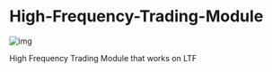# High-Frequency-Trading-Module

![img](https://cdn.discordapp.com/attachments/1193533696540672061/1251831871709646888/image.png?ex=667002c8&is=666eb148&hm=095ddfb2e0575e600e17b32d23b5e3ce490b3317a8f6c470ed02e9db39340514&)

High Frequency Trading Module that works on LTF 
